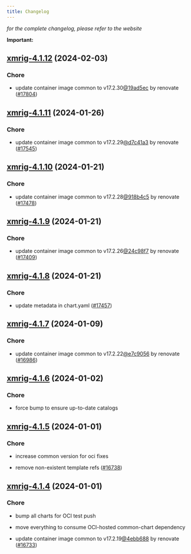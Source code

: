 ```yaml
---
title: Changelog
---
```



*for the complete changelog, please refer to the website*

**Important:**





## [xmrig-4.1.12](https://github.com/truecharts/charts/compare/xmrig-4.1.11...xmrig-4.1.12) (2024-02-03)

### Chore



- update container image common to v17.2.30[@19ad5ec](https://github.com/19ad5ec) by renovate ([#17804](https://github.com/truecharts/charts/issues/17804))


## [xmrig-4.1.11](https://github.com/truecharts/charts/compare/xmrig-4.1.10...xmrig-4.1.11) (2024-01-26)

### Chore



- update container image common to v17.2.29[@d7c41a3](https://github.com/d7c41a3) by renovate ([#17545](https://github.com/truecharts/charts/issues/17545))


## [xmrig-4.1.10](https://github.com/truecharts/charts/compare/xmrig-4.1.9...xmrig-4.1.10) (2024-01-21)

### Chore



- update container image common to v17.2.28[@918b4c5](https://github.com/918b4c5) by renovate ([#17478](https://github.com/truecharts/charts/issues/17478))


## [xmrig-4.1.9](https://github.com/truecharts/charts/compare/xmrig-4.1.8...xmrig-4.1.9) (2024-01-21)

### Chore



- update container image common to v17.2.26[@24c98f7](https://github.com/24c98f7) by renovate ([#17409](https://github.com/truecharts/charts/issues/17409))


## [xmrig-4.1.8](https://github.com/truecharts/charts/compare/xmrig-4.1.7...xmrig-4.1.8) (2024-01-21)

### Chore



- update metadata in chart.yaml ([#17457](https://github.com/truecharts/charts/issues/17457))




## [xmrig-4.1.7](https://github.com/truecharts/charts/compare/xmrig-4.1.6...xmrig-4.1.7) (2024-01-09)

### Chore



- update container image common to v17.2.22[@e7c9056](https://github.com/e7c9056) by renovate ([#16986](https://github.com/truecharts/charts/issues/16986))


## [xmrig-4.1.6](https://github.com/truecharts/charts/compare/xmrig-4.1.5...xmrig-4.1.6) (2024-01-02)

### Chore



- force bump to ensure up-to-date catalogs


## [xmrig-4.1.5](https://github.com/truecharts/charts/compare/xmrig-4.1.4...xmrig-4.1.5) (2024-01-01)

### Chore



- increase common version for oci fixes

- remove non-existent template refs ([#16738](https://github.com/truecharts/charts/issues/16738))


## [xmrig-4.1.4](https://github.com/truecharts/charts/compare/xmrig-4.1.1...xmrig-4.1.4) (2024-01-01)

### Chore



- bump all charts for OCI test push

- move everything to consume OCI-hosted common-chart dependency

- update container image common to v17.2.19[@4ebb688](https://github.com/4ebb688) by renovate ([#16733](https://github.com/truecharts/charts/issues/16733))